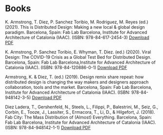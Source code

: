 # Books

K. Armstrong, T. Diez, P. Sanchez Toribio, M. Rodriguez, M. Reyes (ed.) (2021). This is
Distributed Design: Making a new local & global design paradigm. Barcelona, Spain: Fab Lab Barcelona, Institute for Advanced Architecture of Catalonia (IAAC). (ISBN: 978-84-617-2454-3) [Download PDF]([https://distributeddesign.eu/wp-content/uploads/2020/11/DistributedDesignBook_2020-online.pdf](https://distributeddesign.eu/wp-content/uploads/2022/06/This-Is-Distributed-Design-Book-2021.pdf))

K. Armstrong, P. Sanchez Toribio, E. Whyman, T. Diez. (ed.) (2020). Viral Design: The COVID-19 Crisis as a Global Test Bed for Distributed Design. Barcelona, Spain: Fab Lab Barcelona,Institute for Advanced Architecture of Catalonia (IAAC). (ISBN: 978-84-120886-0-1) [Download PDF](https://distributeddesign.eu/wp-content/uploads/2020/11/DistributedDesignBook_2020-online.pdf)

Armstrong, K. & Diez, T. (ed.) (2019). Design remix share repeat: how distributed design is changing the way makers and designers approach collaboration, tools and the market. Barcelona, Spain: Fab Lab Barcelona, Institute for Advanced Architecture of Catalonia (IAAC). (ISBN: 978-84-948142-3-5) [Download PDF](https://re.public.polimi.it/retrieve/handle/11311/1116059/453983/Distributed%20Design%20-%20Design%20Remix%20Share%20Repeat_iris.pdf)

Diez Ladera, T., Gershenfeld, N., Steels, L., Filippi, P., Balestrini, M., Seiz, G., Corbin, E., Tooze, J., Lassiter, S., Ermacora, T., Li, D., & Hilgefort, J. (2018). Fab City: The Mass Distribution of (Almost) Everything. Barcelona, Spain: Fab Lab Barcelona, Institute for Advanced Architecture of Catalonia (IAAC). (ISBN: 978-84-948142-1-1) [Download PDF](https://fablabbcn.org/wp-content/uploads/2020/09/Fab-City-The-Mass-Distribution-of-Almost-Everything.pdf)
